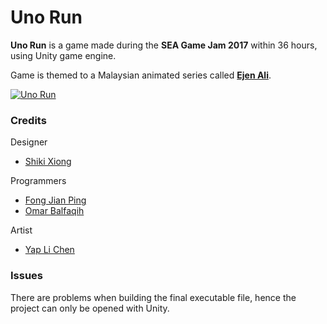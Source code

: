 # Uno Run
**Uno Run** is a game made during the **SEA Game Jam 2017** within 36 hours, using Unity game engine.

Game is themed to a Malaysian animated series called **[Ejen Ali](https://www.youtube.com/channel/UC42ZduLx6o3Nqg04kMuMCEw)**.

[![Uno Run](https://drive.google.com/uc?export=download&id=1xlJBH1YPt5Rg4p6zE_7IHZr6tqcHqetd)](https://drive.google.com/file/d/0B8D0KMKK7musbm0zNEtGbW8xYzQ/preview?autoplay=1 "Uno Run - Click to Watch!")

### Credits
Designer
* [Shiki Xiong](https://www.facebook.com/shikilzx.xiong)

Programmers
* [Fong Jian Ping](https://fattymieo.wixsite.com/portfolio)
* [Omar Balfaqih](http://obalfaqih.com/)

Artist
* [Yap Li Chen](https://www.facebook.com/yap.lichen)

### Issues
There are problems when building the final executable file, hence the project can only be opened with Unity.
